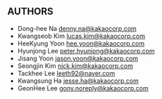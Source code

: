 ## AUTHORS
- Dong-hee Na <denny.na@kakaocorp.com>
- Kwangseob Kim <lucas.kim@kakaocorp.com>
- HeeKyung Yoon <hee.yoon@kakaocorp.com> 
- Hyunjong Lee <peter.hyunjong@kakaocorp.com>
- Jisang Yoon <jason.yoon@kakaocorp.com>
- Seongjin Kim <nick.kim@kakaocorp.com>
- Tackhee Lee <leeth92@naver.com>
- Kwangsung Ha <jesse.ha@kakaocorp.com>
- GeonHee Lee <gony.noreply@kakaocorp.com>
